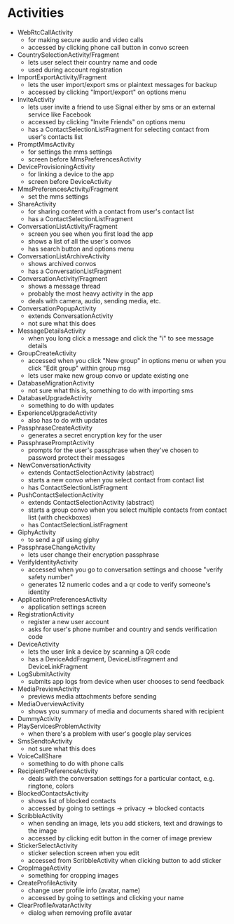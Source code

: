 # Activities

* WebRtcCallActivity
    * for making secure audio and video calls
    * accessed by clicking phone call button in convo screen
* CountrySelectionActivity/Fragment
    * lets user select their country name and code
    * used during account registration
* ImportExportActivity/Fragment
    * lets the user import/export sms or plaintext messages for backup
    * accessed by clicking "Import/export" on options menu
* InviteActivity
    * lets user invite a friend to use Signal either by sms or an external service like Facebook
    * accessed by clicking "Invite Friends" on options menu
    * has a ContactSelectionListFragment for selecting contact from user's contacts list
* PromptMmsActivity
    * for settings the mms settings
    * screen before MmsPreferencesActivity
* DeviceProvisioningActivity
    * for linking a device to the app
    * screen before DeviceActivity
* MmsPreferencesActivity/Fragment
    * set the mms settings
* ShareActivity
    * for sharing content with a contact from user's contact list
    * has a ContactSelectionListFragment
* ConversationListActivity/Fragment
    * screen you see when you first load the app
    * shows a list of all the user's convos
    * has search button and options menu
* ConversationListArchiveActivity
    * shows archived convos
    * has a ConversationListFragment
* ConversationActivity/Fragment
    * shows a message thread 
    * probably the most heavy activity in the app
    * deals with camera, audio, sending media, etc.
* ConversationPopupActivity
    * extends ConversationActivity
    * not sure what this does
* MessageDetailsActivity
    * when you long click a message and click the "i" to see message details
* GroupCreateActivity
    * accessed when you click "New group" in options menu or when you click "Edit group" within group msg
    * lets user make new group convo or update existing one
* DatabaseMigrationActivity
    * not sure what this is, something to do with importing sms
* DatabaseUpgradeActivity
    * something to do with updates
* ExperienceUpgradeActivity
    * also has to do with updates
* PassphraseCreateActivity
    * generates a secret encryption key for the user
* PassphrasePromptActivity
    * prompts for the user's passphrase when they've chosen to password protect their messages
* NewConversationActivity
    * extends ContactSelectionActivity (abstract)
    * starts a new convo when you select contact from contact list
    * has ContactSelectionListFragment
* PushContactSelectionActivity
    * extends ContactSelectionActivity (abstract)
    * starts a group convo when you select multiple contacts from contact list (with checkboxes)
    * has ContactSelectionListFragment
* GiphyActivity
    * to send a gif using giphy
* PassphraseChangeActivity
    * lets user change their encryption passphrase
* VerifyIdentityActivity
    * accessed when you go to conversation settings and choose "verify safety number"
    * generates 12 numeric codes and a qr code to verify someone's identity
* ApplicationPreferencesActivity
    * application settings screen
* RegistrationActivity
    * register a new user account
    * asks for user's phone number and country and sends verification code
* DeviceActivity
    * lets the user link a device by scanning a QR code
    * has a DeviceAddFragment, DeviceListFragment and DeviceLinkFragment
* LogSubmitActivity
    * submits app logs from device when user chooses to send feedback
* MediaPreviewActivity
    * previews media attachments before sending
* MediaOverviewActivity
    * shows you summary of media and documents shared with recipient
* DummyActivity
* PlayServicesProblemActivity
    * when there's a problem with user's google play services
* SmsSendtoActivity
    * not sure what this does
* VoiceCallShare
    * something to do with phone calls
* RecipientPreferenceActivity
    * deals with the conversation settings for a particular contact, e.g. ringtone, colors
* BlockedContactsActivity
    * shows list of blocked contacts
    * accessed by going to settings -> privacy -> blocked contacts
* ScribbleActivity
    * when sending an image, lets you add stickers, text and drawings to the image
    * accessed by clicking edit button in the corner of image preview
* StickerSelectActivity
    * sticker selection screen when you edit
    * accessed from ScribbleActivity when clicking button to add sticker
* CropImageActivity
    * something for cropping images
* CreateProfileActivity
    * change user profile info (avatar, name)
    * accessed by going to settings and clicking your name
* ClearProfileAvatarActivity
    * dialog when removing profile avatar
    

